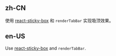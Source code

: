 ## zh-CN

使用 [react-sticky-box](https://www.npmjs.com/package/react-stickynode) 和 `renderTabBar` 实现吸顶效果。

## en-US

Use [react-sticky-box](https://www.npmjs.com/package/react-stickynode) and `renderTabBar`.
